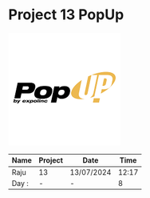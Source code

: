 # Project 13 PopUp
![image](/images/title.png)

|Name|Project|Date|Time|
|---|---|---|---|
|Raju|13|13/07/2024|12:17|
|Day : | -|-|8|
